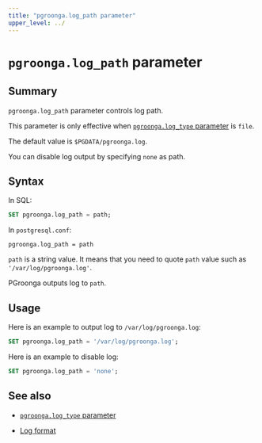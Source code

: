 ```yaml
---
title: "pgroonga.log_path parameter"
upper_level: ../
---
```


# `pgroonga.log_path` parameter

## Summary

`pgroonga.log_path` parameter controls log path.

This parameter is only effective when [`pgroonga.log_type` parameter](log-type.html) is `file`.

The default value is `$PGDATA/pgroonga.log`.

You can disable log output by specifying `none` as path.

## Syntax

In SQL:

```sql
SET pgroonga.log_path = path;
```

In `postgresql.conf`:

```text
pgroonga.log_path = path
```

`path` is a string value. It means that you need to quote `path` value such as `'/var/log/pgroonga.log'`.

PGroonga outputs log to `path`.

## Usage

Here is an example to output log to `/var/log/pgroonga.log`:

```sql
SET pgroonga.log_path = '/var/log/pgroonga.log';
```

Here is an example to disable log:

```sql
SET pgroonga.log_path = 'none';
```

## See also

  * [`pgroonga.log_type` parameter][log-type]

  * [Log format](http://groonga.org/docs/reference/log.html#format)

[log-type]:log-type.html
